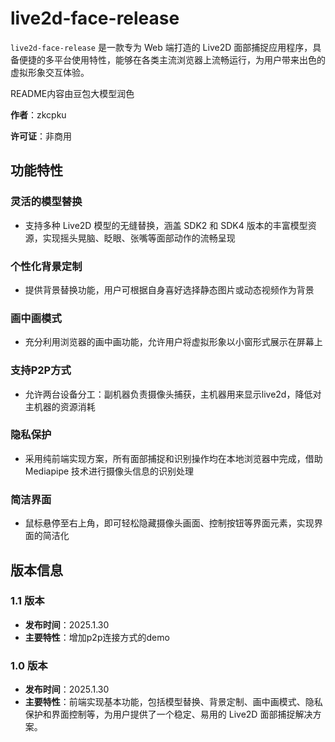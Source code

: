 # live2d-face-release

`live2d-face-release` 是一款专为 Web 端打造的 Live2D 面部捕捉应用程序，具备便捷的多平台使用特性，能够在各类主流浏览器上流畅运行，为用户带来出色的虚拟形象交互体验。

README内容由豆包大模型润色



**作者**：zkcpku

**许可证**：非商用

## 功能特性

### 灵活的模型替换

- 支持多种 Live2D 模型的无缝替换，涵盖 SDK2 和 SDK4 版本的丰富模型资源，实现摇头晃脑、眨眼、张嘴等面部动作的流畅呈现

### 个性化背景定制

- 提供背景替换功能，用户可根据自身喜好选择静态图片或动态视频作为背景

### 画中画模式

- 充分利用浏览器的画中画功能，允许用户将虚拟形象以小窗形式展示在屏幕上

### 支持P2P方式

- 允许两台设备分工：副机器负责摄像头捕获，主机器用来显示live2d，降低对主机器的资源消耗

### 隐私保护

- 采用纯前端实现方案，所有面部捕捉和识别操作均在本地浏览器中完成，借助 Mediapipe 技术进行摄像头信息的识别处理

### 简洁界面

- 鼠标悬停至右上角，即可轻松隐藏摄像头画面、控制按钮等界面元素，实现界面的简洁化

## 版本信息

### 1.1 版本

- **发布时间**：2025.1.30
- **主要特性**：增加p2p连接方式的demo



### 1.0 版本

- **发布时间**：2025.1.30
- **主要特性**：前端实现基本功能，包括模型替换、背景定制、画中画模式、隐私保护和界面控制等，为用户提供了一个稳定、易用的 Live2D 面部捕捉解决方案。
